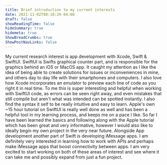 ```yaml
---
title: Brief introduction to my current interests
date: 2021-11-02T08:10:29-04:00
draft: false
showReadingTime: false
hideSummary: true
hidemeta: true
ShowBreadCrumbs: true
ShowPostNavLinks: false
---
```

My current research interest is app development with Xcode, Swift & SwiftUI. SwiftUI is Swifts graphical counter part, and is responsible for the graphics behind an iOS or MacOS app. It caught my attention as I like the idea of being able to create solutions for issues or inconveniences in mine, and others day to day life with their smartphones and computers. I also love how Xcode incorporates an emulator to preview each line of code as you right it in real time. To me this is super interesting and helpful when working with SwiftUI code, as errors can be seen right away, and even mistakes that still compile but aren't what was intended can be spotted instantly. I also find the syntax it self to be really intuitive and easy to learn. Apple's own ~15 hour tutorial on SwiftUI is really well done as well and has been a helpful tool in my learning process, and keeps me on a pace I like. So far I have been learned the basics and following along with the Apple tutorial which has been great and very informative, however I would also like to ideally begin my own project in the very near future. Alongside App development another part of Swift is developing iMessage apps. I am definitely very interested in learning how to work with APIs and perhaps make iMessage apps that boost connectivity between apps. I am very excited to start working on both of these areas of interest and see where it can take me and possibly expand from just a fun project. 
